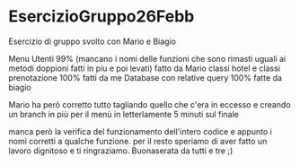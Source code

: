 # EsercizioGruppo26Febb
Esercizio di gruppo svolto con Mario e Biagio

Menu Utenti 99% (mancano i nomi delle funzioni che sono rimasti uguali ai metodi doppioni fatti in piu e poi levati) fatto da Mario
classi hotel e classi prenotazione 100% fatti da me
Database con relative query 100% fatte da biagio 

Mario ha però corretto tutto tagliando quello che c'era in eccesso e creando un branch in più per il menù in letterlamente 5 minuti sul finale

manca però la verifica del funzionamento dell'intero codice e appunto i nomi corretti a qualche funzione. per il resto speriamo di aver fatto un lavoro dignitoso e ti ringraziamo. Buonaserata da tutti e tre ;)

